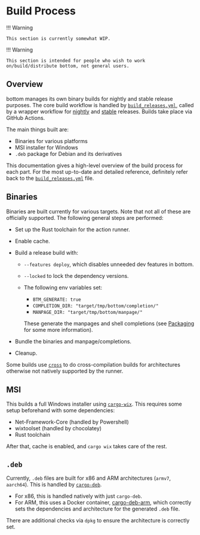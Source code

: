 # Build Process

!!! Warning

    This section is currently somewhat WIP.

!!! Warning

    This section is intended for people who wish to work on/build/distribute bottom, not general users.

## Overview

bottom manages its own binary builds for nightly and stable release purposes. The core build workflow is handled by [`build_releases.yml`](https://github.com/ClementTsang/bottom/blob/master/.github/workflows/build_releases.yml), called by a wrapper workflow for [nightly](https://github.com/ClementTsang/bottom/blob/master/.github/workflows/nightly.yml) and [stable](https://github.com/ClementTsang/bottom/blob/master/.github/workflows/deployment.yml) releases. Builds take place via GitHub Actions.

The main things built are:

- Binaries for various platforms
- MSI installer for Windows
- `.deb` package for Debian and its derivatives

This documentation gives a high-level overview of the build process for each part. For the most up-to-date and detailed reference, definitely refer back to the [`build_releases.yml`](https://github.com/ClementTsang/bottom/blob/master/.github/workflows/build_releases.yml) file.

## Binaries

Binaries are built currently for various targets. Note that not all of these are officially supported. The following general steps are performed:

- Set up the Rust toolchain for the action runner.
- Enable cache.
- Build a release build with:

  - `--features deploy`, which disables unneeded dev features in bottom.
  - `--locked` to lock the dependency versions.
  - The following env variables set:

    - `BTM_GENERATE: true`
    - `COMPLETION_DIR: "target/tmp/bottom/completion/"`
    - `MANPAGE_DIR: "target/tmp/bottom/manpage/"`

    These generate the manpages and shell completions (see [Packaging](packaging-and-distribution.md) for some more information).

- Bundle the binaries and manpage/completions.
- Cleanup.

Some builds use [`cross`](https://github.com/cross-rs/cross) to do cross-compilation builds for architectures otherwise not natively supported by the runner.

## MSI

This builds a full Windows installer using [`cargo-wix`](https://github.com/volks73/cargo-wix). This requires some setup beforehand with some dependencies:

- Net-Framework-Core (handled by Powershell)
- wixtoolset (handled by chocolatey)
- Rust toolchain

After that, cache is enabled, and `cargo wix` takes care of the rest.

## `.deb`

Currently, `.deb` files are built for x86 and ARM architectures (`armv7`, `aarch64`). This is handled by [`cargo-deb`](https://crates.io/crates/cargo-deb).

- For x86, this is handled natively with just `cargo-deb`.
- For ARM, this uses a Docker container, [cargo-deb-arm](https://github.com/ClementTsang/cargo-deb-arm), which correctly sets the dependencies and architecture for the generated `.deb` file.

There are additional checks via `dpkg` to ensure the architecture is correctly set.
